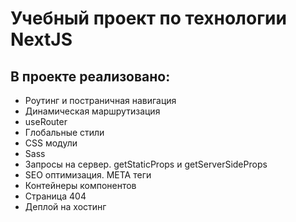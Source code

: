 # Учебный проект по технологии NextJS

## В проекте реализовано:
* Роутинг и постраничная навигация
* Динамическая маршрутизация
* useRouter
* Глобальные стили
* CSS модули
* Sass
* Запросы на сервер. getStaticProps и getServerSideProps
* SEO оптимизация. META теги
* Контейнеры компонентов
* Страница 404
* Деплой на хостинг
